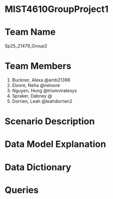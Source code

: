 # MIST4610GroupProject1
# Team Name
Sp25_21479_Group2
# Team Members 
1. Buckner, Alexa @amb21398
2. Eloore, Neha @neloore
3. Nguyen, Hung @triumviratesys
4. Spraker, Dabney @
5. Dorrien, Leah @leahdorrien2
# Scenario Description
# Data Model Explanation
# Data Dictionary
# Queries



